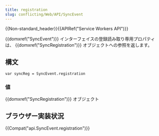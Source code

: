 ```yaml
---
title: registration
slug: conflicting/Web/API/SyncEvent
---
```


{{Non-standard_header}}{{APIRef("Service Workers API")}}

{{domxref("SyncEvent")}} インターフェイスの登録読み取り専用プロパティは、 {{domxref("SyncRegistration")}} オブジェクトへの参照を返します。

## 構文

```
var syncReg = SyncEvent.registration
```

### 値

{{domxref("SyncRegistration")}} オブジェクト

## ブラウザー実装状況

{{Compat("api.SyncEvent.registration")}}
